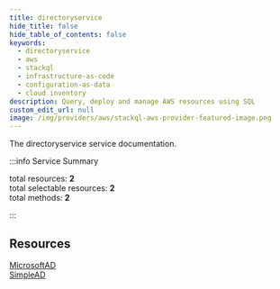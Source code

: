 ```yaml
---
title: directoryservice
hide_title: false
hide_table_of_contents: false
keywords:
  - directoryservice
  - aws
  - stackql
  - infrastructure-as-code
  - configuration-as-data
  - cloud inventory
description: Query, deploy and manage AWS resources using SQL
custom_edit_url: null
image: /img/providers/aws/stackql-aws-provider-featured-image.png
---
```


The directoryservice service documentation.

:::info Service Summary

<div class="row">
<div class="providerDocColumn">
<span>total resources:&nbsp;<b>2</b></span><br />
<span>total selectable resources:&nbsp;<b>2</b></span><br />
<span>total methods:&nbsp;<b>2</b></span><br />
</div>
</div>

:::

## Resources
<div class="row">
<div class="providerDocColumn">
<a href="/providers/aws/directoryservice/MicrosoftAD/">MicrosoftAD</a>
</div>
<div class="providerDocColumn">
<a href="/providers/aws/directoryservice/SimpleAD/">SimpleAD</a>
</div>
</div>